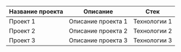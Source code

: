 | Название проекта  | Описание                                           | Стек         |
|-------------------|----------------------------------------------------|--------------|
| Проект 1          | Описание проекта 1                                 | Технологии 1 |
| Проект 2          | Описание проекта 2                                 | Технологии 2 |
| Проект 3          | Описание проекта 3                                 | Технологии 3 |


